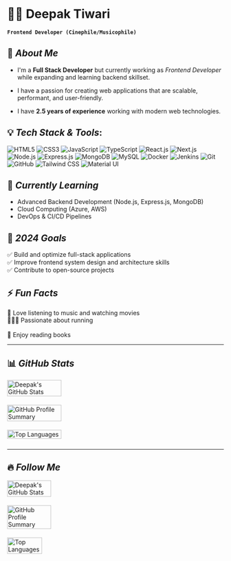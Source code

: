 # 🧑‍💻 Deepak Tiwari 

**`Frontend Developer (Cinephile/Musicophile)`**

## 🚀 *About Me*

- I'm a **Full Stack Developer** but currently working as _Frontend Developer_ while expanding and learning backend skillset.

- I have a passion for creating web applications that are scalable, performant, and user-friendly.

- I have **2.5 years of experience**  working with modern web technologies.



## 💡 *Tech Stack & Tools*:

![HTML5](https://img.shields.io/badge/HTML5-E34F26?style=for-the-badge&logo=html5&logoColor=white)
![CSS3](https://img.shields.io/badge/CSS3-1572B6?style=for-the-badge&logo=css3&logoColor=white)
![JavaScript](https://img.shields.io/badge/JavaScript-F7DF1E?style=for-the-badge&logo=javascript&logoColor=black)
![TypeScript](https://img.shields.io/badge/TypeScript-3178C6?style=for-the-badge&logo=typescript&logoColor=white)
![React.js](https://img.shields.io/badge/React-20232A?style=for-the-badge&logo=react&logoColor=61DAFB)
![Next.js](https://img.shields.io/badge/Next.js-000000?style=for-the-badge&logo=next.js&logoColor=white)
![Node.js](https://img.shields.io/badge/Node.js-43853D?style=for-the-badge&logo=node.js&logoColor=white)
![Express.js](https://img.shields.io/badge/Express.js-000000?style=for-the-badge&logo=express&logoColor=white)
![MongoDB](https://img.shields.io/badge/MongoDB-4EA94B?style=for-the-badge&logo=mongodb&logoColor=white)
![MySQL](https://img.shields.io/badge/MySQL-4479A1?style=for-the-badge&logo=mysql&logoColor=white)
![Docker](https://img.shields.io/badge/Docker-2496ED?style=for-the-badge&logo=docker&logoColor=white)
![Jenkins](https://img.shields.io/badge/Jenkins-D24939?style=for-the-badge&logo=jenkins&logoColor=white)
![Git](https://img.shields.io/badge/Git-F05032?style=for-the-badge&logo=git&logoColor=white)
![GitHub](https://img.shields.io/badge/GitHub-181717?style=for-the-badge&logo=github&logoColor=white)
![Tailwind CSS](https://img.shields.io/badge/TailwindCSS-38B2AC?style=for-the-badge&logo=tailwind-css&logoColor=white)
![Material UI](https://img.shields.io/badge/MaterialUI-007FFF?style=for-the-badge&logo=mui&logoColor=white)


## 🌱 *Currently Learning*
- Advanced Backend Development (Node.js, Express.js, MongoDB)
- Cloud Computing (Azure, AWS)
- DevOps & CI/CD Pipelines

## 🎯 *2024 Goals*
✅ Build and optimize full-stack applications <br>
✅ Improve frontend system design and architecture skills <br>
✅ Contribute to open-source projects

## ⚡ *Fun Facts*
🎵 Love listening to music and watching movies 
<br>
🏃‍♀️‍➡️ Passionate about running
<br>  
📖 Enjoy reading books

---
## 📊 *GitHub Stats*

<p align="left" style="display: flex; flex-direction: column; gap: 10px;">
  <img src="https://github-readme-stats.vercel.app/api?username=Deepak483&show_icons=true&theme=tokyonight&count_private=true" alt="Deepak's GitHub Stats" width="50%" height="auto" style="margin-bottom: 10px;" />
  
  <img src="https://github-profile-summary-cards.vercel.app/api/cards/profile-details?username=Deepak483&theme=tokyonight" alt="GitHub Profile Summary" width="50%" height="auto" style="margin-bottom: 10px;" />
  <img src="https://github-readme-stats.vercel.app/api/top-langs/?username=Deepak483&layout=compact&theme=tokyonight" alt="Top Languages" width="50%" height="auto" style="margin-bottom: 10px;" />
</p>

---

## 🔥 *Follow Me*

<p align="left" style="display: flex; flex-direction: column; gap: 10px;">
  <img src="https://github-readme-stats.vercel.app/api?username=Deepak483&show_icons=true&theme=tokyonight&count_private=true" alt="Deepak's GitHub Stats" width="45%" height="auto" style="margin-bottom: 10px;" />
  <img src="https://github-profile-summary-cards.vercel.app/api/cards/profile-details?username=Deepak483&theme=tokyonight" alt="GitHub Profile Summary" width="45%" height="auto" style="margin-bottom: 10px;" />
  <img src="https://github-readme-stats.vercel.app/api/top-langs/?username=Deepak483&layout=compact&theme=tokyonight" alt="Top Languages" width="40%" height="auto" style="margin-bottom: 10px;" />
</p>
